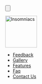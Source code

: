 <!DOCTYPE html>
<html lang="en">

<head>
	<meta charset="utf-8">
	<title>Web Page </title>
	<meta name="description" content="Web Page">
	<!-- Latest compiled and minified CSS -->
<link rel="stylesheet" href="https://maxcdn.bootstrapcdn.com/bootstrap/3.3.7/css/bootstrap.min.css" integrity="sha384-BVYiiSIFeK1dGmJRAkycuHAHRg32OmUcww7on3RYdg4Va+PmSTsz/K68vbdEjh4u" crossorigin="anonymous">
<link rel="stylesheet" type="text/css" href="C:\Users\inso-i3-3\Desktop\Project\Personal\WEb\Ex_files_Creating_a_website_using__Bootstrap\CSS\custom.css">
<!-- Optional theme -->
<link rel="stylesheet" href="https://maxcdn.bootstrapcdn.com/bootstrap/3.3.7/css/bootstrap-theme.min.css" integrity="sha384-rHyoN1iRsVXV4nD0JutlnGaslCJuC7uwjduW9SVrLvRYooPp2bWYgmgJQIXwl/Sp" crossorigin="anonymous">
</head>

	

<body>


<!---NavBar--->
<nav class="navbar navbar-default navbar-fixed-top" id="My navbar">
<div class="container">
<div class="navbar-header">
<button type="button" class="navbar-toggle" data-toggle="collapse" data-target="#navbar-collapse">
<span class="icon-bar"></span>
<span class="icon-bar"></span>
<span class="icon-bar"></span>
<span class="icon-bar"></span>

</button><!--- Button---->

<img src="C:\Users\inso-i3-3\Desktop\Project\Personal\WEb\Ex_files_Creating_a_website_using__Bootstrap\Images\logo.png" class="navbar-brand" style="height: 100px" alt="Insomniacs">
</div><!--End NAvbar Header--->
<div class="collapse navbar-collapse" id="navbar-collapse" ">
<ul class="nav navbar-nav navbar-right">
<li><a href="#feedback">Feedback</a>
<li><a href="#gallery">Gallery</a>
<li><a href="#features">Features</a>
<li><a href="#Faq">Faq</a>
<li><a href="#contact">Contact Us</a>
</ul>
</div><!---End Container--->
</nav><!--End NavBar--->



<script src="https://code.jquery.com/jquery-3.2.1.slim.min.js">
</script>
<!-- Latest compiled and minified JavaScript -->
<script src="https://maxcdn.bootstrapcdn.com/bootstrap/3.3.7/js/bootstrap.min.js" integrity="sha384-Tc5IQib027qvyjSMfHjOMaLkfuWVxZxUPnCJA7l2mCWNIpG9mGCD8wGNIcPD7Txa" crossorigin="anonymous">
</script>  
</body>	
</html>
